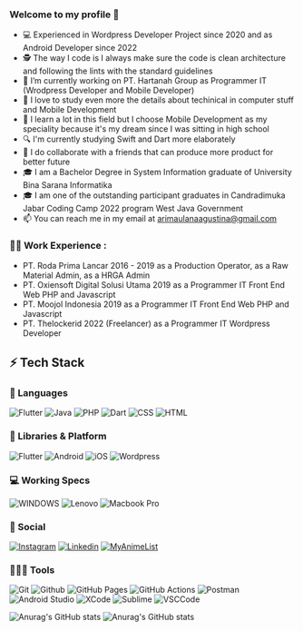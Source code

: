 ### Welcome to my profile 👋


- 💻 Experienced in Wordpress Developer Project since 2020 and as Android Developer since 2022
- 🕵 The way I code is I always make sure the code is clean architecture and following the lints with the standard guidelines
- 🔭 I’m currently working on PT. Hartanah Group as Programmer IT (Wrodpress Developer and Mobile Developer)
- 🌱 I love to study even more the details about techinical in computer stuff and Mobile Development
- 🎯 I learn a lot in this field but I choose Mobile Development as my speciality because it's my dream since I was sitting in high school
- 🔍 I'm currently studying Swift and Dart more elaborately
- 👯 I do collaborate with a friends that can produce more product for better future
- 🎓 I am a Bachelor Degree in System Information graduate of University Bina Sarana Informatika
- 🎓 I am one of the outstanding participant graduates in Candradimuka Jabar Coding Camp 2022 program West Java Government
- 📫 You can reach me in my email at arimaulanaagustina@gmail.com

### 👨‍💻 Work Experience : 
- PT. Roda Prima Lancar 2016 - 2019 as a Production Operator, as a Raw Material Admin, as a HRGA Admin
- PT. Oxiensoft Digital Solusi Utama 2019 as a Programmer IT Front End Web PHP and Javascript
- PT. Moojol Indonesia 2019 as a Programmer IT Front End Web PHP and Javascript
- PT. Thelockerid 2022 (Freelancer) as a Programmer IT Wordpress Developer

## ⚡ Tech Stack

### 🚀 Languages

![Flutter](https://img.shields.io/badge/Flutter-02569B?style=for-the-badge&logo=flutter&logoColor=white)
![Java](https://img.shields.io/badge/Java-ED8B00?style=for-the-badge&logo=java&logoColor=white)
![PHP](https://img.shields.io/badge/PHP-777BB4?style=for-the-badge&logo=php&logoColor=white)
![Dart](https://img.shields.io/badge/Dart-0175C2?style=for-the-badge&logo=dart&logoColor=white)
![CSS](https://img.shields.io/badge/CSS-239120?&style=for-the-badge&logo=css3&logoColor=white)
![HTML](https://img.shields.io/badge/HTML-239120?style=for-the-badge&logo=html5&logoColor=white)


### 🧩 Libraries & Platform

![Flutter](https://img.shields.io/badge/Flutter-02569B?style=for-the-badge&logo=flutter&logoColor=white)
![Android](https://img.shields.io/badge/Android-3DDC84?style=for-the-badge&logo=android&logoColor=white)
![iOS](https://img.shields.io/badge/iOS-000000?style=for-the-badge&logo=ios&logoColor=white)
![Wordpress](https://img.shields.io/badge/Wordpress-21759B?style=for-the-badge&logo=wordpress&logoColor=white)

### 💻 Working Specs

![WINDOWS](https://img.shields.io/badge/Windows-LENOVO_Ideapad_S540131ML-0078D6?style=for-the-badge&logo=windows&logoColor=white)
![Lenovo](	https://img.shields.io/badge/Intel-Core_i7_10th-0071C5?style=for-the-badge&logo=intel&logoColor=white)
![Macbook Pro](https://img.shields.io/badge/Apple-MacBook_Pro_2020_M1-999999?style=for-the-badge&logo=apple&logoColor=white)


### 👨 Social

[![Instagram](https://img.shields.io/badge/Instagram-E4405F?style=for-the-badge&logo=instagram&logoColor=white)](https://www.instagram.com/arimaulana_ag/?hl=en)
[![Linkedin](https://img.shields.io/badge/LinkedIn-0077B5?style=for-the-badge&logo=linkedin&logoColor=white)](https://www.linkedin.com/in/ari-maulana-agustina-2639891a1/)
[![MyAnimeList](https://img.shields.io/badge/YouTube-FF0000?style=for-the-badge&logo=youtube&logoColor=white)](https://www.youtube.com/@kangmaulproject)

### 🧑🏻‍💻 Tools

![Git](https://img.shields.io/badge/Git-F05032?style=for-the-badge&logo=git&logoColor=white)
![Github](https://img.shields.io/badge/GitHub-100000?style=for-the-badge&logo=github&logoColor=white)
![GitHub Pages](https://img.shields.io/badge/GitHub_Pages-100000?style=for-the-badge&logo=github&logoColor=white)
![GitHub Actions](https://img.shields.io/badge/GitHub_Actions-2088FF?style=for-the-badge&logo=github-actions&logoColor=white)
![Postman](https://img.shields.io/badge/Postman-FF6C37?style=for-the-badge&logo=Postman&logoColor=white)
![Android Studio](https://img.shields.io/badge/Android_Studio-3DDC84?style=for-the-badge&logo=android-studio&logoColor=white)
![XCode](https://img.shields.io/badge/Xcode-007ACC?style=for-the-badge&logo=Xcode&logoColor=white)
![Sublime](https://img.shields.io/badge/sublime_text-%23575757.svg?&style=for-the-badge&logo=sublime-text&logoColor=important)
![VSCCode](https://img.shields.io/badge/Visual_Studio_Code-0078D4?style=for-the-badge&logo=visual%20studio%20code&logoColor=white)


![Anurag's GitHub stats](https://github-readme-stats.vercel.app/api?username=AaMaul&theme=blue-green)
![Anurag's GitHub stats](https://github-readme-stats.vercel.app/api/top-langs/?username=AaMaul&theme=blue-green)
